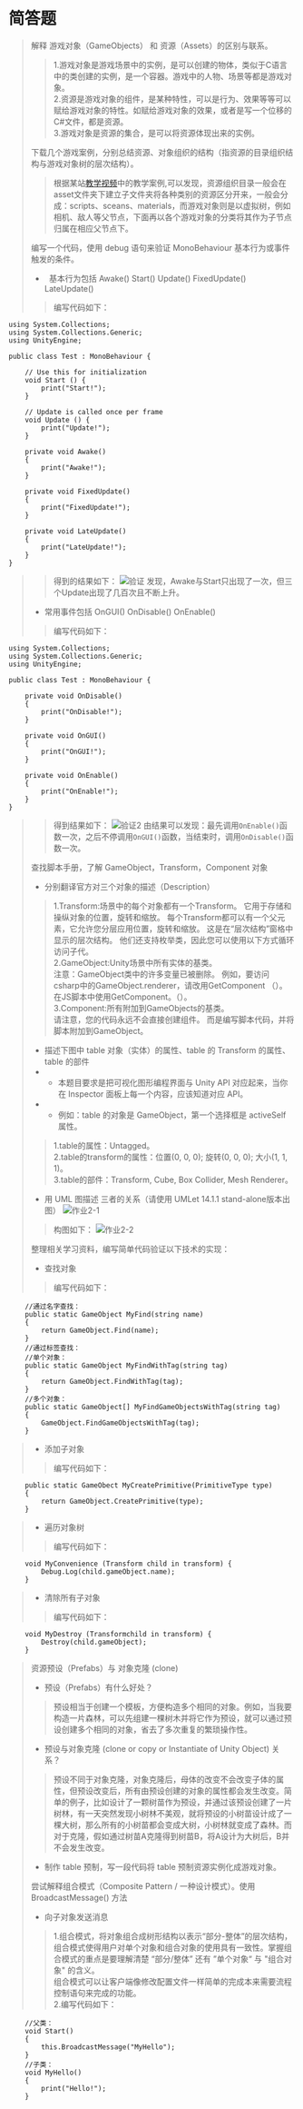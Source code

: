 # 简答题
>解释 游戏对象（GameObjects） 和 资源（Assets）的区别与联系。
>>1.游戏对象是游戏场景中的实例，是可以创建的物体，类似于C语言中的类创建的实例，是一个容器。游戏中的人物、场景等都是游戏对象。<br>
>>2.资源是游戏对象的组件，是某种特性，可以是行为、效果等等可以赋给游戏对象的特性。如赋给游戏对象的效果，或者是写一个位移的C#文件，都是资源。<br>
>>3.游戏对象是资源的集合，是可以将资源体现出来的实例。
>
>下载几个游戏案例，分别总结资源、对象组织的结构（指资源的目录组织结构与游戏对象树的层次结构）。
>>根据某站[教学视频](https://www.bilibili.com/video/av19327181?from=search&seid=16408126898703037567)中的教学案例,可以发现，资源组织目录一般会在asset文件夹下建立子文件夹将各种类别的资源区分开来，一般会分成：scripts、sceans、materials，而游戏对象则是以虚拟树，例如相机、敌人等父节点，下面再以各个游戏对象的分类将其作为子节点归属在相应父节点下。
>
>编写一个代码，使用 debug 语句来验证 MonoBehaviour 基本行为或事件触发的条件。
>*   基本行为包括 Awake() Start() Update() FixedUpdate() LateUpdate()
>>编写代码如下：
```
using System.Collections;
using System.Collections.Generic;
using UnityEngine;

public class Test : MonoBehaviour {

	// Use this for initialization
	void Start () {
        print("Start!");
	}
	
	// Update is called once per frame
	void Update () {
        print("Update!");
	}

    private void Awake()
    {
        print("Awake!");
    }

    private void FixedUpdate()
    {
        print("FixedUpdate!");
    }

    private void LateUpdate()
    {
        print("LateUpdate!");
    }
}
```
>>得到的结果如下：
![验证](https://github.com/wyj16340227/3D-unity/blob/master/%E9%AA%8C%E8%AF%81.png "验证")
>>发现，Awake与Start只出现了一次，但三个Update出现了几百次且不断上升。
>*  常用事件包括 OnGUI() OnDisable() OnEnable()
>>编写代码如下：
```
using System.Collections;
using System.Collections.Generic;
using UnityEngine;

public class Test : MonoBehaviour {

    private void OnDisable()
    {
        print("OnDisable!");
    }

    private void OnGUI()
    {
        print("OnGUI!");
    }

    private void OnEnable()
    {
        print("OnEnable!");
    }
}
```
>>得到结果如下：
![验证2](https://github.com/wyj16340227/3D-unity/blob/master/%E9%AA%8C%E8%AF%812.png "验证2")
>>由结果可以发现：最先调用`OnEnable()`函数一次，之后不停调用`OnGUI()`函数，当结束时，调用`OnDisable()`函数一次。
>
>查找脚本手册，了解 GameObject，Transform，Component 对象
>* 分别翻译官方对三个对象的描述（Description）
>>1.Transform:场景中的每个对象都有一个Transform。 它用于存储和操纵对象的位置，旋转和缩放。 每个Transform都可以有一个父元素，它允许您分层应用位置，旋转和缩放。 这是在“层次结构”窗格中显示的层次结构。 他们还支持枚举类，因此您可以使用以下方式循环访问子代。<br>
>>2.GameObject:Unity场景中所有实体的基类。<br>
>>注意：GameObject类中的许多变量已被删除。 例如，要访问csharp中的GameObject.renderer，请改用GetComponent <Renderer>（）。 在JS脚本中使用GetComponent。<Renderer>（）。<br>
>>3.Component:所有附加到GameObjects的基类。<br>
>>请注意，您的代码永远不会直接创建组件。 而是编写脚本代码，并将脚本附加到GameObject。<br>
>
>* 描述下图中 table 对象（实体）的属性、table 的 Transform 的属性、 table 的部件
>* * 本题目要求是把可视化图形编程界面与 Unity API 对应起来，当你在 Inspector 面板上每一个内容，应该知道对应 API。
>* * 例如：table 的对象是 GameObject，第一个选择框是 activeSelf 属性。
>>1.table的属性：Untagged。<br>
>>2.table的transform的属性：位置(0, 0, 0); 旋转(0, 0, 0); 大小(1, 1, 1)。<br>
>>3.table的部件：Transform, Cube, Box Collider, Mesh Renderer。<br>
>
>* 用 UML 图描述 三者的关系（请使用 UMLet 14.1.1 stand-alone版本出图）
![作业2-1](https://github.com/wyj16340227/3D-unity/blob/master/%E4%BD%9C%E4%B8%9A2-1.png "作业2-1")
>>构图如下：
![作业2-2](https://github.com/wyj16340227/3D-unity/blob/master/%E4%BD%9C%E4%B8%9A2-2.png "作业2-2")
>
>整理相关学习资料，编写简单代码验证以下技术的实现：
>* 查找对象
>>编写代码如下：
```
    //通过名字查找： 
    public static GameObject MyFind(string name)
    {
        return GameObject.Find(name);
    }
    //通过标签查找： 
    //单个对象：
    public static GameObject MyFindWithTag(string tag)
    {
        return GameObject.FindWithTag(tag);
    }
    //多个对象：
    public static GameObject[] MyFindGameObjectsWithTag(string tag)
    {
        GameObject.FindGameObjectsWithTag(tag);
    }
```
>* 添加子对象
>>编写代码如下：
```
    public static GameObect MyCreatePrimitive(PrimitiveType type)
    {
        return GameObject.CreatePrimitive(type);
    }
```
>* 遍历对象树
>>编写代码如下：
```
    void MyConvenience (Transform child in transform) { 
        Debug.Log(child.gameObject.name); 
    }
```
>* 清除所有子对象
>>编写代码如下：
```
    void MyDestroy (Transformchild in transform) {
        Destroy(child.gameObject);
    }
```
>
>资源预设（Prefabs）与 对象克隆 (clone)
>* 预设（Prefabs）有什么好处？<br>
>>预设相当于创建一个模板，方便构造多个相同的对象。例如，当我要构造一片森林，可以先组建一棵树木并将它作为预设，就可以通过预设创建多个相同的对象，省去了多次重复的繁琐操作性。
>* 预设与对象克隆 (clone or copy or Instantiate of Unity Object) 关系？<br>
>>预设不同于对象克隆，对象克隆后，母体的改变不会改变子体的属性，但预设改变后，所有由预设创建的对象的属性都会发生改变。简单的例子，比如设计了一颗树苗作为预设，并通过该预设创建了一片树林，有一天突然发现小树林不美观，就将预设的小树苗设计成了一棵大树，那么所有的小树苗都会变成大树，小树林就变成了森林。而对于克隆，假如通过树苗A克隆得到树苗B，将A设计为大树后，B并不会发生改变。
>* 制作 table 预制，写一段代码将 table 预制资源实例化成游戏对象。<br>
>>
>
>尝试解释组合模式（Composite Pattern / 一种设计模式）。使用 BroadcastMessage() 方法
>* 向子对象发送消息
>>1.组合模式，将对象组合成树形结构以表示“部分-整体”的层次结构，组合模式使得用户对单个对象和组合对象的使用具有一致性。掌握组合模式的重点是要理解清楚 “部分/整体” 还有 ”单个对象“ 与 "组合对象" 的含义。<br>
>>组合模式可以让客户端像修改配置文件一样简单的完成本来需要流程控制语句来完成的功能。<br>
>>2.编写代码如下：
```
    //父类：
    void Start()
    {
        this.BroadcastMessage("MyHello");
    }
    //子类：
    void MyHello()
    {
        print("Hello!");
    }
```
